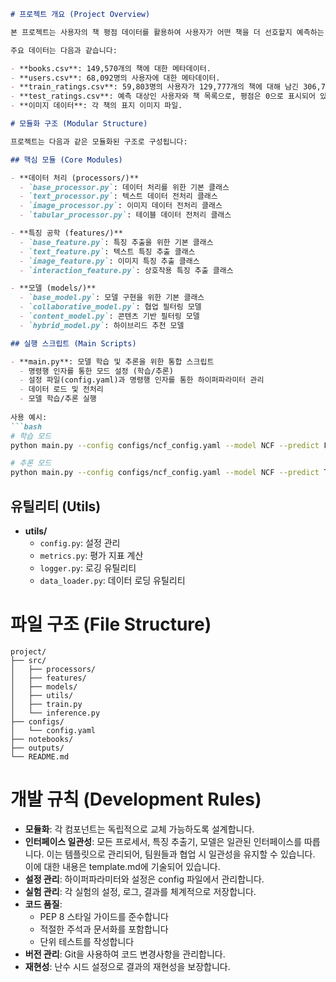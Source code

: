 ```markdown
# 프로젝트 개요 (Project Overview)

본 프로젝트는 사용자의 책 평점 데이터를 활용하여 사용자가 어떤 책을 더 선호할지 예측하는 것을 목표로 합니다. 이를 위해 다양한 메타데이터와 사용자-아이템 상호작용 데이터를 통합하여 추천 시스템 모델을 구축합니다.

주요 데이터는 다음과 같습니다:

- **books.csv**: 149,570개의 책에 대한 메타데이터.
- **users.csv**: 68,092명의 사용자에 대한 메타데이터.
- **train_ratings.csv**: 59,803명의 사용자가 129,777개의 책에 대해 남긴 306,795건의 평점 데이터.
- **test_ratings.csv**: 예측 대상인 사용자와 책 목록으로, 평점은 0으로 표시되어 있습니다.
- **이미지 데이터**: 각 책의 표지 이미지 파일.

# 모듈화 구조 (Modular Structure)

프로젝트는 다음과 같은 모듈화된 구조로 구성됩니다:

## 핵심 모듈 (Core Modules)

- **데이터 처리 (processors/)**
  - `base_processor.py`: 데이터 처리를 위한 기본 클래스
  - `text_processor.py`: 텍스트 데이터 전처리 클래스
  - `image_processor.py`: 이미지 데이터 전처리 클래스
  - `tabular_processor.py`: 테이블 데이터 전처리 클래스

- **특징 공학 (features/)**
  - `base_feature.py`: 특징 추출을 위한 기본 클래스
  - `text_feature.py`: 텍스트 특징 추출 클래스
  - `image_feature.py`: 이미지 특징 추출 클래스
  - `interaction_feature.py`: 상호작용 특징 추출 클래스

- **모델 (models/)**
  - `base_model.py`: 모델 구현을 위한 기본 클래스
  - `collaborative_model.py`: 협업 필터링 모델
  - `content_model.py`: 콘텐츠 기반 필터링 모델
  - `hybrid_model.py`: 하이브리드 추천 모델

## 실행 스크립트 (Main Scripts)

- **main.py**: 모델 학습 및 추론을 위한 통합 스크립트
  - 명령행 인자를 통한 모드 설정 (학습/추론)
  - 설정 파일(config.yaml)과 명령행 인자를 통한 하이퍼파라미터 관리
  - 데이터 로드 및 전처리
  - 모델 학습/추론 실행
  
사용 예시:
```bash
# 학습 모드
python main.py --config configs/ncf_config.yaml --model NCF --predict False

# 추론 모드
python main.py --config configs/ncf_config.yaml --model NCF --predict True --checkpoint models/NCF_best.pth
```

## 유틸리티 (Utils)

- **utils/**
  - `config.py`: 설정 관리
  - `metrics.py`: 평가 지표 계산
  - `logger.py`: 로깅 유틸리티
  - `data_loader.py`: 데이터 로딩 유틸리티

# 파일 구조 (File Structure)

```
project/
├── src/
│   ├── processors/
│   ├── features/
│   ├── models/
│   ├── utils/
│   ├── train.py
│   └── inference.py
├── configs/
│   └── config.yaml
├── notebooks/
├── outputs/
└── README.md
```

# 개발 규칙 (Development Rules)

- **모듈화**: 각 컴포넌트는 독립적으로 교체 가능하도록 설계합니다.
- **인터페이스 일관성**: 모든 프로세서, 특징 추출기, 모델은 일관된 인터페이스를 따릅니다. 이는 템플릿으로 관리되어, 팀원들과 협업 시 일관성을 유지할 수 있습니다. 이에 대한 내용은 template.md에 기술되어 있습니다.
- **설정 관리**: 하이퍼파라미터와 설정은 config 파일에서 관리합니다.
- **실험 관리**: 각 실험의 설정, 로그, 결과를 체계적으로 저장합니다.
- **코드 품질**: 
  - PEP 8 스타일 가이드를 준수합니다
  - 적절한 주석과 문서화를 포함합니다
  - 단위 테스트를 작성합니다
- **버전 관리**: Git을 사용하여 코드 변경사항을 관리합니다.
- **재현성**: 난수 시드 설정으로 결과의 재현성을 보장합니다.
